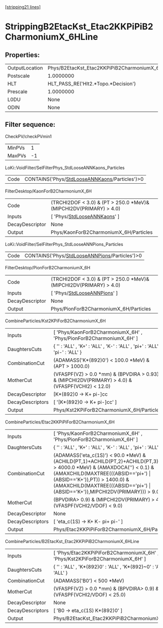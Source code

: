 [[stripping21 lines]](./stripping21-index)

# StrippingB2EtacKst_Etac2KKPiPiB2CharmoniumX_6HLine

## Properties:

|                |                                                          |
|----------------|----------------------------------------------------------|
| OutputLocation | Phys/B2EtacKst_Etac2KKPiPiB2CharmoniumX_6HLine/Particles |
| Postscale      | 1.0000000                                                |
| HLT            | HLT_PASS_RE('Hlt2.\*Topo.\*Decision')                    |
| Prescale       | 1.0000000                                                |
| L0DU           | None                                                     |
| ODIN           | None                                                     |

## Filter sequence:

CheckPV/checkPVmin1

|        |     |
|--------|-----|
| MinPVs | 1   |
| MaxPVs | -1  |

LoKi::VoidFilter/SelFilterPhys_StdLooseANNKaons_Particles

|      |                                                                                                  |
|------|--------------------------------------------------------------------------------------------------|
| Code | CONTAINS('Phys/[StdLooseANNKaons](./stripping21-commonparticles-stdlooseannkaons)/Particles')\>0 |

FilterDesktop/KaonForB2CharmoniumX_6H

|                 |                                                                                 |
|-----------------|---------------------------------------------------------------------------------|
| Code            | (TRCHI2DOF \< 3.0) & (PT \> 250.0 \*MeV)& (MIPCHI2DV(PRIMARY) \> 4.0)           |
| Inputs          | [ 'Phys/[StdLooseANNKaons](./stripping21-commonparticles-stdlooseannkaons)' ] |
| DecayDescriptor | None                                                                            |
| Output          | Phys/KaonForB2CharmoniumX_6H/Particles                                          |

LoKi::VoidFilter/SelFilterPhys_StdLooseANNPions_Particles

|      |                                                                                                  |
|------|--------------------------------------------------------------------------------------------------|
| Code | CONTAINS('Phys/[StdLooseANNPions](./stripping21-commonparticles-stdlooseannpions)/Particles')\>0 |

FilterDesktop/PionForB2CharmoniumX_6H

|                 |                                                                                 |
|-----------------|---------------------------------------------------------------------------------|
| Code            | (TRCHI2DOF \< 3.0) & (PT \> 250.0 \*MeV)& (MIPCHI2DV(PRIMARY) \> 4.0)           |
| Inputs          | [ 'Phys/[StdLooseANNPions](./stripping21-commonparticles-stdlooseannpions)' ] |
| DecayDescriptor | None                                                                            |
| Output          | Phys/PionForB2CharmoniumX_6H/Particles                                          |

CombineParticles/Kst2KPiForB2CharmoniumX_6H

|                  |                                                                                                      |
|------------------|------------------------------------------------------------------------------------------------------|
| Inputs           | [ 'Phys/KaonForB2CharmoniumX_6H' , 'Phys/PionForB2CharmoniumX_6H' ]                                |
| DaughtersCuts    | { '' : 'ALL' , 'K+' : 'ALL' , 'K-' : 'ALL' , 'pi+' : 'ALL' , 'pi-' : 'ALL' }                         |
| CombinationCut   | (ADAMASS('K\*(892)0') \< 100.0 \*MeV) & (APT \> 1000.0)                                              |
| MotherCut        | (VFASPF(VZ) \> 0.0 \*mm) & (BPVDIRA \> 0.93) & (MIPCHI2DV(PRIMARY) \> 4.0) & (VFASPF(VCHI2) \< 12.0) |
| DecayDescriptor  | [K\*(892)0 -\> K+ pi-]cc                                                                           |
| DecayDescriptors | [ '[K\*(892)0 -\> K+ pi-]cc' ]                                                                   |
| Output           | Phys/Kst2KPiForB2CharmoniumX_6H/Particles                                                            |

CombineParticles/Etac2KKPiPiForB2CharmoniumX_6H

|                  |                                                                                                                                                                                                                                                                                                 |
|------------------|-------------------------------------------------------------------------------------------------------------------------------------------------------------------------------------------------------------------------------------------------------------------------------------------------|
| Inputs           | [ 'Phys/KaonForB2CharmoniumX_6H' , 'Phys/PionForB2CharmoniumX_6H' ]                                                                                                                                                                                                                           |
| DaughtersCuts    | { '' : 'ALL' , 'K+' : 'ALL' , 'K-' : 'ALL' , 'pi+' : 'ALL' , 'pi-' : 'ALL' }                                                                                                                                                                                                                    |
| CombinationCut   | (ADAMASS('eta_c(1S)') \< 90.0 \*MeV) & (ACHILD(PT,1)+ACHILD(PT,2)+ACHILD(PT,3)+ACHILD(PT,4) \> 4000.0 \*MeV) & (AMAXDOCA('') \< 0.1) & (AMAXCHILD(MAXTREE(((ABSID=='pi+') \| (ABSID=='K+')),PT)) \> 1400.0) & (AMAXCHILD(MAXTREE(((ABSID=='pi+') \| (ABSID=='K+')),MIPCHI2DV(PRIMARY))) \> 9.0) |
| MotherCut        | (BPVDIRA\> 0.9) & (MIPCHI2DV(PRIMARY) \> 4.0) & (VFASPF(VCHI2/VDOF) \< 9.0)                                                                                                                                                                                                                     |
| DecayDescriptor  | None                                                                                                                                                                                                                                                                                            |
| DecayDescriptors | [ 'eta_c(1S) -\> K+ K- pi+ pi-' ]                                                                                                                                                                                                                                                             |
| Output           | Phys/Etac2KKPiPiForB2CharmoniumX_6H/Particles                                                                                                                                                                                                                                                   |

CombineParticles/B2EtacKst_Etac2KKPiPiB2CharmoniumX_6HLine

|                  |                                                                                   |
|------------------|-----------------------------------------------------------------------------------|
| Inputs           | [ 'Phys/Etac2KKPiPiForB2CharmoniumX_6H' , 'Phys/Kst2KPiForB2CharmoniumX_6H' ]   |
| DaughtersCuts    | { '' : 'ALL' , 'K\*(892)0' : 'ALL' , 'K\*(892)~0' : 'ALL' , 'eta_c(1S)' : 'ALL' } |
| CombinationCut   | (ADAMASS('B0') \< 500 \*MeV)                                                      |
| MotherCut        | (VFASPF(VZ) \> 0.0 \*mm) & (BPVDIRA\> 0.9) & (VFASPF(VCHI2/VDOF) \< 25.0)         |
| DecayDescriptor  | None                                                                              |
| DecayDescriptors | [ 'B0 -\> eta_c(1S) K\*(892)0' ]                                                |
| Output           | Phys/B2EtacKst_Etac2KKPiPiB2CharmoniumX_6HLine/Particles                          |
